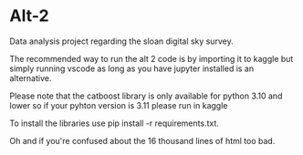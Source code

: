 # Alt-2
Data analysis project regarding the sloan digital sky survey.

The recommended way to run the alt 2 code is by importing it to kaggle but simply running vscode as long as you have jupyter installed is an alternative.

Please note that the catboost library is only available for python 3.10 and lower so if your pyhton version is 3.11 please run in kaggle

To install the libraries use pip install -r requirements.txt.

Oh and if you're confused about the 16 thousand lines of html too bad.
